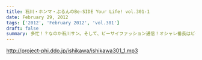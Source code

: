 ```yaml
---
title: 石川・ホンマ・ぶるんのBe-SIDE Your Life! vol.301-1
date: February 29, 2012
tags: ['2012', 'February 2012', 'vol.301']
draft: false
summary: 多忙！？なのか石川サン。そして、ビーサイファッション通信！オシャレ番長はビーサイ的には誰なのか！？！？！？NAMAE
---
```


http://project-phi.ddo.jp/ishikawa/ishikawa301_1.mp3